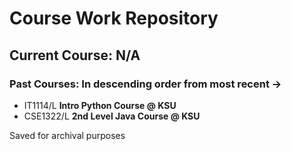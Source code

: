 # Course Work Repository
## Current Course: N/A

### Past Courses: In descending order from most recent ->
- IT1114/L **Intro Python Course @ KSU**
- CSE1322/L **2nd Level Java Course @ KSU**

Saved for archival purposes
